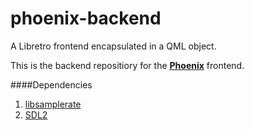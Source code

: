 # phoenix-backend
A Libretro frontend encapsulated in a QML object.

This is the backend repositiory for the [**Phoenix**](https://github.com/team-phoenix/Phoenix) frontend.

####Dependencies
1. [libsamplerate](http://www.mega-nerd.com/SRC/)
2. [SDL2](https://www.libsdl.org/download-2.0.php)
